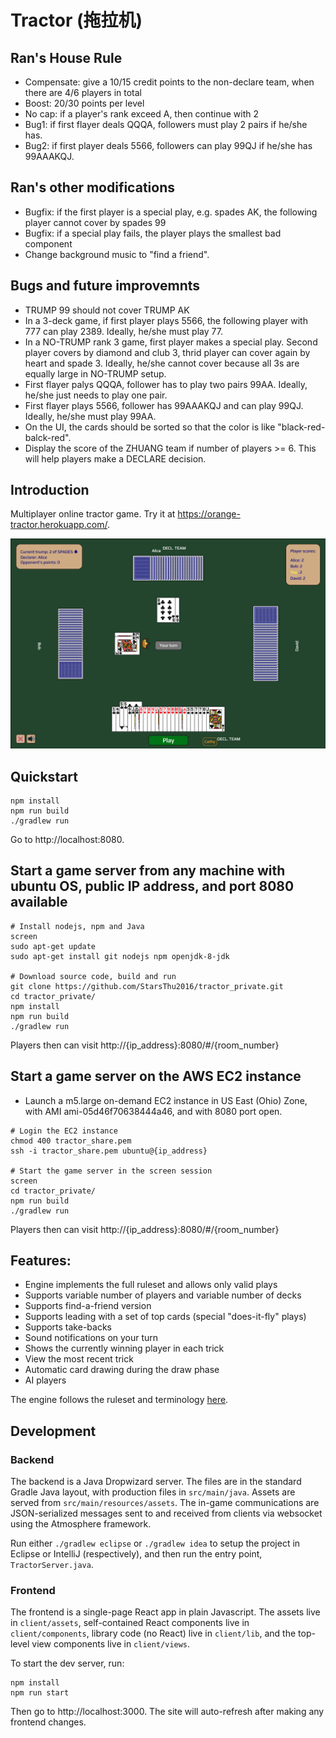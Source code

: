 # Tractor (拖拉机)

## Ran's House Rule
* Compensate: give a 10/15 credit points to the non-declare team, when there are 4/6 players in total
* Boost: 20/30 points per level
* No cap: if a player's rank exceed A, then continue with 2
* Bug1: if first flayer deals QQQA, followers must play 2 pairs if he/she has.
* Bug2: if first player deals 5566, followers can play 99QJ if he/she has 99AAAKQJ.

## Ran's other modifications
* Bugfix: if the first player is a special play, e.g. spades AK, the following player cannot cover by spades 99
* Bugfix: if a special play fails, the player plays the smallest bad component
* Change background music to "find a friend".

## Bugs and future improvemnts
* TRUMP 99 should not cover TRUMP AK
* In a 3-deck game, if first player plays 5566, the following player with 777 can play 2389. Ideally, he/she must play 77.
* In a NO-TRUMP rank 3 game, first player makes a special play. Second player covers by diamond and club 3, thrid player can cover again by heart and spade 3. Ideally, he/she cannot cover because all 3s are equally large in NO-TRUMP setup.
* First flayer palys QQQA, follower has to play two pairs 99AA. Ideally, he/she just needs to play one pair.
* First flayer plays 5566, follower has 99AAAKQJ and can play 99QJ. Ideally, he/she must play 99AA.
* On the UI, the cards should be sorted so that the color is like "black-red-balck-red".
* Display the score of the ZHUANG team if number of players >= 6. This will help players make a DECLARE decision.

## Introduction
Multiplayer online tractor game. Try it at https://orange-tractor.herokuapp.com/.

![Screenshot](screenshot.png)


## Quickstart

    npm install
    npm run build
    ./gradlew run

Go to http://localhost:8080.

## Start a game server from any machine with ubuntu OS, public IP address, and port 8080 available
```
# Install nodejs, npm and Java
screen
sudo apt-get update
sudo apt-get install git nodejs npm openjdk-8-jdk

# Download source code, build and run
git clone https://github.com/StarsThu2016/tractor_private.git
cd tractor_private/
npm install
npm run build
./gradlew run
```

Players then can visit http://{ip_address}:8080/#/{room_number}

## Start a game server on the AWS EC2 instance
* Launch a m5.large on-demand EC2 instance in US East (Ohio) Zone, with AMI ami-05d46f70638444a46, and with 8080 port open.

```
# Login the EC2 instance
chmod 400 tractor_share.pem
ssh -i tractor_share.pem ubuntu@{ip_address}

# Start the game server in the screen session
screen
cd tractor_private/
npm run build
./gradlew run
```

Players then can visit http://{ip_address}:8080/#/{room_number}

## Features:

- Engine implements the full ruleset and allows only valid plays
- Supports variable number of players and variable number of decks
- Supports find-a-friend version
- Supports leading with a set of top cards (special "does-it-fly" plays)
- Supports take-backs
- Sound notifications on your turn
- Shows the currently winning player in each trick
- View the most recent trick
- Automatic card drawing during the draw phase
- AI players

The engine follows the ruleset and terminology [here](https://www.pagat.com/kt5/tractor.html).

## Development

### Backend

The backend is a Java Dropwizard server. The files are in the standard Gradle Java layout, with production files in `src/main/java`. Assets are served from `src/main/resources/assets`. The in-game communications are JSON-serialized messages sent to and received from clients via websocket using the Atmosphere framework.

Run either `./gradlew eclipse` or `./gradlew idea` to setup the project in Eclipse or IntelliJ (respectively), and then run the entry point, `TractorServer.java`.

### Frontend

The frontend is a single-page React app in plain Javascript. The assets live in `client/assets`, self-contained React components live in `client/components`, library code (no React) live in `client/lib`, and the top-level view components live in `client/views`.

To start the dev server, run:

    npm install
    npm run start

Then go to http://localhost:3000. The site will auto-refresh after making any frontend changes.

